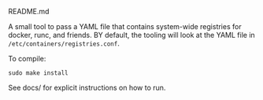 README.md

A small tool to pass a YAML file that contains system-wide registries for docker,
runc, and friends. BY default, the tooling will look at the YAML file in
`/etc/containers/registries.conf`.


To compile:

```
sudo make install
```

See docs/ for explicit instructions on how to run.
